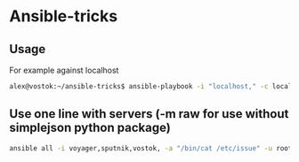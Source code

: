 # Ansible-tricks



## Usage

For example against localhost

```bash
alex@vostok:~/ansible-tricks$ ansible-playbook -i "localhost," -c local playbook.yml
```

## Use one line with servers (-m raw for use without simplejson python package)
```bash
ansible all -i voyager,sputnik,vostok, -a "/bin/cat /etc/issue" -u root -m raw
```
